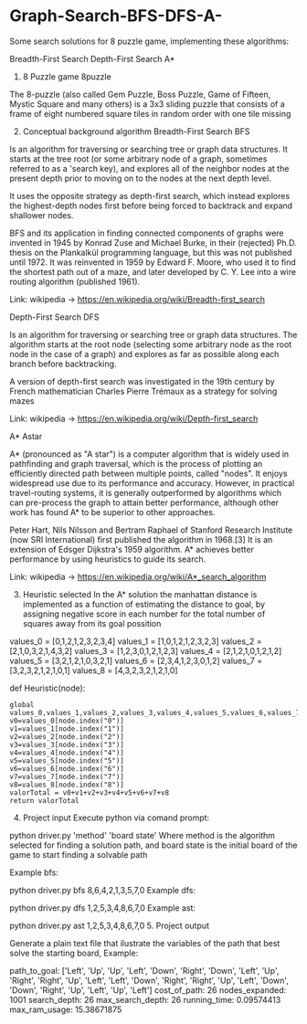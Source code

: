 # Graph-Search-BFS-DFS-A-

Some search solutions for 8 puzzle game, implementing these algorithms:

Breadth-First Search
Depth-First Search
A*
1. 8 Puzzle game
8puzzle

The 8-puzzle (also called Gem Puzzle, Boss Puzzle, Game of Fifteen, Mystic Square and many others) is a 3x3 sliding puzzle that consists of a frame of eight numbered square tiles in random order with one tile missing

2. Conceptual background algorithm
Breadth-First Search
BFS

Is an algorithm for traversing or searching tree or graph data structures. It starts at the tree root (or some arbitrary node of a graph, sometimes referred to as a 'search key), and explores all of the neighbor nodes at the present depth prior to moving on to the nodes at the next depth level.

It uses the opposite strategy as depth-first search, which instead explores the highest-depth nodes first before being forced to backtrack and expand shallower nodes.

BFS and its application in finding connected components of graphs were invented in 1945 by Konrad Zuse and Michael Burke, in their (rejected) Ph.D. thesis on the Plankalkül programming language, but this was not published until 1972. It was reinvented in 1959 by Edward F. Moore, who used it to find the shortest path out of a maze, and later developed by C. Y. Lee into a wire routing algorithm (published 1961).

Link: wikipedia -> https://en.wikipedia.org/wiki/Breadth-first_search

Depth-First Search
DFS

Is an algorithm for traversing or searching tree or graph data structures. The algorithm starts at the root node (selecting some arbitrary node as the root node in the case of a graph) and explores as far as possible along each branch before backtracking.

A version of depth-first search was investigated in the 19th century by French mathematician Charles Pierre Trémaux as a strategy for solving mazes

Link: wikipedia -> https://en.wikipedia.org/wiki/Depth-first_search

A*
Astar

A* (pronounced as "A star") is a computer algorithm that is widely used in pathfinding and graph traversal, which is the process of plotting an efficiently directed path between multiple points, called "nodes". It enjoys widespread use due to its performance and accuracy. However, in practical travel-routing systems, it is generally outperformed by algorithms which can pre-process the graph to attain better performance, although other work has found A* to be superior to other approaches.

Peter Hart, Nils Nilsson and Bertram Raphael of Stanford Research Institute (now SRI International) first published the algorithm in 1968.[3] It is an extension of Edsger Dijkstra's 1959 algorithm. A* achieves better performance by using heuristics to guide its search.

Link: wikipedia -> https://en.wikipedia.org/wiki/A*_search_algorithm

3. Heuristic selected
In the A* solution the manhattan distance is implemented as a function of estimating the distance to goal, by assigning negative score in each number for the total number of squares away from its goal possition

values_0 = [0,1,2,1,2,3,2,3,4]
values_1 = [1,0,1,2,1,2,3,2,3]
values_2 = [2,1,0,3,2,1,4,3,2]
values_3 = [1,2,3,0,1,2,1,2,3]
values_4 = [2,1,2,1,0,1,2,1,2]
values_5 = [3,2,1,2,1,0,3,2,1]
values_6 = [2,3,4,1,2,3,0,1,2]
values_7 = [3,2,3,2,1,2,1,0,1]
values_8 = [4,3,2,3,2,1,2,1,0]

def Heuristic(node):

    global values_0,values_1,values_2,values_3,values_4,values_5,values_6,values_7,values_8   
    v0=values_0[node.index("0")]
    v1=values_1[node.index("1")]
    v2=values_2[node.index("2")]
    v3=values_3[node.index("3")]
    v4=values_4[node.index("4")]
    v5=values_5[node.index("5")]
    v6=values_6[node.index("6")]
    v7=values_7[node.index("7")]
    v8=values_8[node.index("8")]
    valorTotal = v0+v1+v2+v3+v4+v5+v6+v7+v8
    return valorTotal
4. Project input
Execute python via comand prompt:

python driver.py 'method' 'board state'
Where method is the algorithm selected for finding a solution path, and board state is the initial board of the game to start finding a solvable path

Example bfs:

python driver.py bfs 8,6,4,2,1,3,5,7,0
Example dfs:

python driver.py dfs 1,2,5,3,4,8,6,7,0
Example ast:

python driver.py ast 1,2,5,3,4,8,6,7,0
5. Project output

Generate a plain text file that ilustrate the variables of the path that best solve the starting board, Example:

path_to_goal: ['Left', 'Up', 'Up', 'Left', 'Down', 'Right', 'Down', 'Left', 'Up', 'Right', 'Right', 'Up', 'Left', 'Left', 'Down', 'Right', 'Right', 'Up', 'Left', 'Down', 'Down', 'Right', 'Up', 'Left', 'Up', 'Left']
cost_of_path: 26
nodes_expanded: 1001
search_depth: 26
max_search_depth: 26
running_time: 0.09574413
max_ram_usage: 15.38671875
